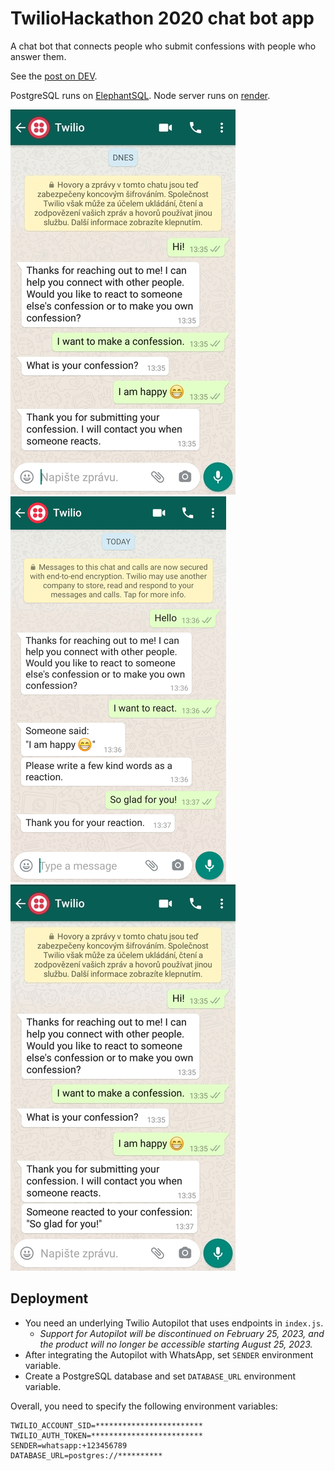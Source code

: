 # TwilioHackathon 2020 chat bot app

A chat bot that connects people who submit confessions with people who answer them.

See the [post on DEV](https://dev.to/petr7555/twiliohackathon-autopilot-node-js-postgresql-3p09).

PostgreSQL runs on [ElephantSQL](https://www.elephantsql.com/).
Node server runs on [render](https://twilio-hackathon.onrender.com/).

![making a confession](img/img_submit_1.jpg)   ![reacting to confession](img/img_react_1.jpg)   ![reacting to confession](img/img_submit_2.jpg)

## Deployment
- You need an underlying Twilio Autopilot that uses endpoints in `index.js`.
  - *Support for Autopilot will be discontinued on February 25, 2023, and the product will no longer be accessible starting August 25, 2023.*
- After integrating the Autopilot with WhatsApp, set `SENDER` environment variable.
- Create a PostgreSQL database and set `DATABASE_URL` environment variable.

Overall, you need to specify the following environment variables:

```
TWILIO_ACCOUNT_SID=************************
TWILIO_AUTH_TOKEN=*************************
SENDER=whatsapp:+123456789
DATABASE_URL=postgres://**********
```
